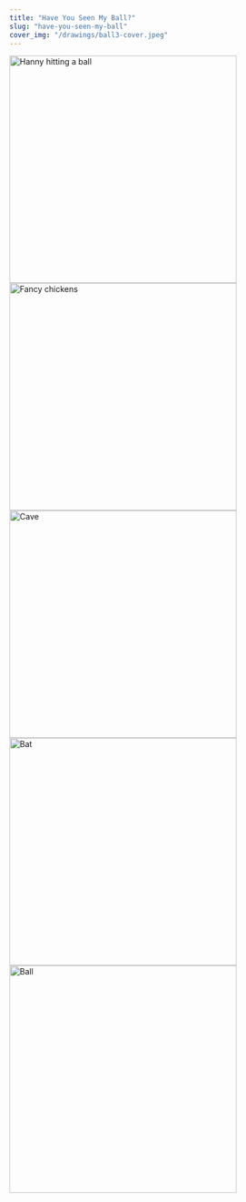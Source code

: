 ```yaml
---
title: "Have You Seen My Ball?"
slug: "have-you-seen-my-ball"
cover_img: "/drawings/ball3-cover.jpeg"
---
```


<img src="/drawings/ball1.jpeg" alt="Hanny hitting a ball" width="400"/>

<img src="/drawings/ball2.jpeg" alt="Fancy chickens" width="400"/>

<img src="/drawings/ball3.jpeg" alt="Cave" width="400"/>

<img src="/drawings/ball4.jpeg" alt="Bat" width="400"/>

<img src="/drawings/ball5.jpeg" alt="Ball" width="400"/>
